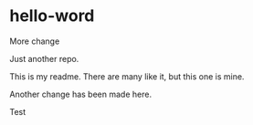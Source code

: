 hello-word
==========

More change

Just another repo.

This is my readme. There are many like it, but this one is mine.

Another change has been made here.

Test
